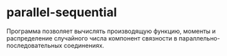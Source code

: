 # parallel-sequential
Программа позволяет вычислять производящую функцию, моменты и распределение случайного числа компонент связности в параллельно-последовательных соединениях.
